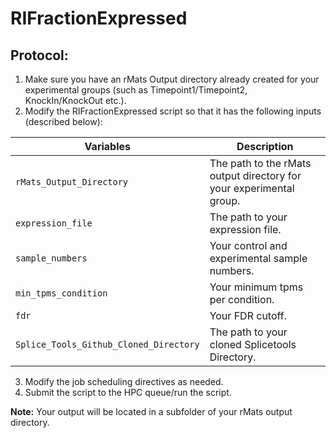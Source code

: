 # RIFractionExpressed

## Protocol:

1) Make sure you have an rMats Output directory already created for your experimental groups (such as Timepoint1/Timepoint2, KnockIn/KnockOut etc.).
2) Modify the RIFractionExpressed script so that it has the following inputs (described below):

| Variables | Description |
|----------|----------|
| `rMats_Output_Directory`    | The path to the rMats output directory for your experimental group.   |
| `expression_file`    | The path to your expression file.   |
| `sample_numbers`    | Your control and experimental sample numbers.   |
| `min_tpms_condition`    | Your minimum tpms per condition.   |
| `fdr`    | Your FDR cutoff.  |
| `Splice_Tools_Github_Cloned_Directory`    | The path to your cloned Splicetools Directory.   |


3) Modify the job scheduling directives as needed.
4) Submit the script to the HPC queue/run the script.

**Note:** Your output will be located in a subfolder of your rMats output directory.
